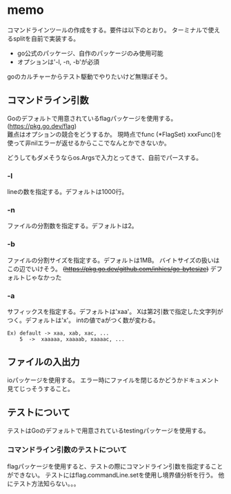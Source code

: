 # memo
コマンドラインツールの作成をする。要件は以下のとおり。
ターミナルで使えるsplitを自前で実装する。
* go公式のパッケージ、自作のパッケージのみ使用可能
* オプションは'-l, -n, -b'が必須

goのカルチャーからテスト駆動でやりたいけど無理ぽそう。

## コマンドライン引数
Goのデフォルトで用意されているflagパッケージを使用する。
(https://pkg.go.dev/flag)</br>
難点はオプションの競合をどうするか。
現時点でfunc (*FlagSet) xxxFunc()を使って非nilエラーが返せるからここでなんとかできないか。

どうしてもダメそうならos.Argsで入力とってきて、自前でパースする。

### -l
lineの数を指定する。デフォルトは1000行。

### -n
ファイルの分割数を指定する。デフォルトは2。

### -b
ファイルの分割サイズを指定する。デフォルトは1MB。
バイトサイズの扱いはこの辺でいけそう。
~~(https://pkg.go.dev/github.com/inhies/go-bytesize)~~  デフォルトじゃなかった

### -a
サフィックスを指定する。デフォルトは'xaa'。
Xは第2引数で指定した文字列がつく。デフォルトは'x'。
intの値でaがつく数が変わる。
```
Ex) default -> xaa, xab, xac, ...
    5  ->  xaaaaa, xaaaab, xaaaac, ...
```
## ファイルの入出力
ioパッケージを使用する。
エラー時にファイルを閉じるかどうかドキュメント見てじっそうすること。
## テストについて
テストはGoのデフォルトで用意されているtestingパッケージを使用する。

### コマンドライン引数のテストについて
flagパッケージを使用すると、テストの際にコマンドライン引数を指定することができない。
テストにはflag.commandLine.setを使用し境界値分析を行う。
他にテスト方法知らない。。。

